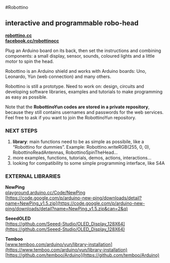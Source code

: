 #Robottino
## interactive and programmable robo-head

**[robottino.cc](http://www.robottino.cc/)**  
**[facebook.cc/robottinocc](https://www.facebook.com/robottinocc)**

Plug an Arduino board on its back, then set the instructions and combining components: a small display, sensor, sounds, coloured lights and a little motor to spin the head.

Robottino is an Arduino shield and works with Arduino boards: Uno, Leonardo, Yùn (web connection) and many others.

Robottino is still a prototype. Need to work on: design, circuits and developing software libraries, examples and tutorials to make programming as easy as possible.

Note that the **RobottinoYun codes are stored in a private repository**, because they still contains usernames and passwords for the web services. Feel free to ask if you want to join the RobottinoYun repository.  



### NEXT STEPS
1) **library**: main functions need to be as simple as possibile, like a “Robottino for dummies”. Example: Robottino.writeRGB(255, 0, 0), RobottinoReadAntennas, RobottinoSpinTheHead...  
2) more examples, functions, tutorials, demos, actions, interactions...   
3) looking for compatibility to some simple programming interface, like S4A


### EXTERNAL LIBRARIES


**NewPing**  
[playground.arduino.cc/Code/NewPing](http://playground.arduino.cc/Code/NewPing)  
[https://code.google.com/p/arduino-new-ping/downloads/detail?name=NewPing_v1.5.zip](https://code.google.com/p/arduino-new-ping/downloads/detail?name=NewPing_v1.5.zip&can=2&q)

**SeeedOLED**  
[https://github.com/Seeed-Studio/OLED_Display_128X64](https://github.com/Seeed-Studio/OLED_Display_128X64)  

**Temboo**  
[www.temboo.com/arduino/yun/library-installation](https://www.temboo.com/arduino/yun/library-installation)  
[https://github.com/temboo/Arduino](https://github.com/temboo/Arduino)








